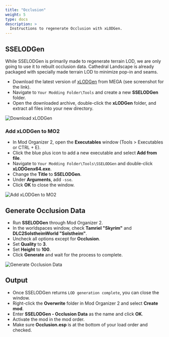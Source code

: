 ```yaml
---
title: "Occlusion"
weight: 5
type: docs
description: >
  Instructions to regenerate Occlusion with xLODGen.
---
```


## SSELODGen

While SSELODGen is primarily made to regenerate terrain LOD, we are only going to use it to rebuilt occlusion data. Cathedral Landscape is already packaged with specially made terrain LOD to minimize pop-in and seams.

- Download the latest version of [xLODGen](https://forum.step-project.com/topic/13451-xlodgen-terrain-lod-beta-66-for-fnv-fo3-fo4-fo4vr-tes5-sse-tes5vr-enderal/) from MEGA (see screenshot for the link).
- Navigate to `Your Modding Folder\Tools` and create a new **SSELODGen** folder.
- Open the downloaded archive, double-click the **xLODGen** folder, and extract all files into your new directory.

![Download xLODGen](/Pictures/skyrim-se/finalisation/xlodgen-download.png)

### Add xLODGen to MO2

- In Mod Organizer 2, open the **Executables** window (Tools > Executables or CTRL + E).
- Click the blue plus icon to add a new executable and select **Add from file**.
- Navigate to `Your Modding Folder\Tools\SSELODGen` and double-click **xLODGenx64.exe**.
- Change the **Title** to **SSELODGen**.
- Under **Arguments**, add `-sse`.
- Click **OK** to close the window.

![Add xLODGen to MO2](/Pictures/skyrim-se/finalisation/add-xlodgen-to-mo2.png)

## Generate Occlusion Data

- Run **SSELODGen** through Mod Organizer 2.
- In the worldspaces window, check **Tamriel "Skyrim"** and **DLC2SolstheimWorld "Solstheim"**.
- Uncheck all options except for **Occlusion**.
- Set **Quality** to **3**.
- Set **Height** to **100**.
- Click **Generate** and wait for the process to complete.

![Generate Occlusion Data](/Pictures/skyrim-se/finalisation/generate-occlusion-data.png)

## Output

- Once SSELODGen returns `LOD generation complete`, you can close the window.
- Right-click the **Overwrite** folder in Mod Organizer 2 and select **Create mod**.
- Enter **SSELODGen - Occlusion Data** as the name and click **OK**.
- Activate the mod in the mod order.
- Make sure **Occlusion.esp** is at the bottom of your load order and checked.